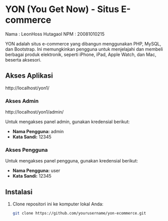 # YON (You Get Now) - Situs E-commerce

Nama : LeonHoss Hutagaol
NPM  : 20081010215

YON adalah situs e-commerce yang dibangun menggunakan PHP, MySQL, dan Bootstrap. Ini memungkinkan pengguna untuk menjelajahi dan membeli berbagai produk elektronik, seperti iPhone, iPad, Apple Watch, dan Mac, beserta aksesori.

## Akses Aplikasi
http://localhost/yon1/
### Akses Admin
http://localhost/yon1/admin/

Untuk mengakses panel admin, gunakan kredensial berikut:

- **Nama Pengguna:** admin
- **Kata Sandi:** 12345

### Akses Pengguna

Untuk mengakses panel pengguna, gunakan kredensial berikut:

- **Nama Pengguna:** user
- **Kata Sandi:** 12345

## Instalasi

1. Clone repositori ini ke komputer lokal Anda:

   ```bash
   git clone https://github.com/yourusername/yon-ecommerce.git
